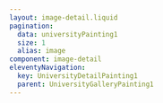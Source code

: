 ```yaml
---
layout: image-detail.liquid
pagination:
  data: universityPainting1
  size: 1
  alias: image
component: image-detail
eleventyNavigation:
  key: UniversityDetailPainting1
  parent: UniversityGalleryPainting1
---
```

